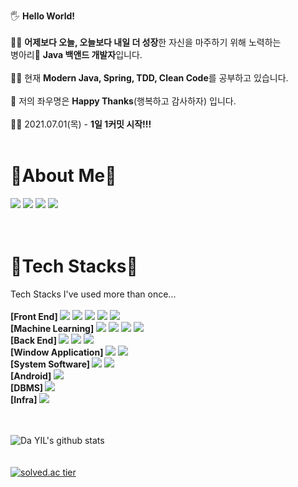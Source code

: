 🖐 **Hello World!** <br><br>
🙋‍♂️ **어제보다 오늘, 오늘보다 내일 더 성장**한 자신을 마주하기 위해 노력하는<br>
병아리🐣 **Java 백앤드 개발자**입니다.<br><br>
👨‍💻 현재 **Modern Java, Spring, TDD, Clean Code**를 공부하고 있습니다.<br><br>
🙏 저의 좌우명은 **Happy Thanks**(행복하고 감사하자) 입니다.<br><br>
🏃‍♂️ 2021.07.01(목) - **1일 1커밋 시작!!!**<br><br>
<h1> 📢About Me📢 </h1>
<div>
  <a target="_blank" href="https://www.instagram.com/sun9u_n6uns/"><img src="https://img.shields.io/badge/Instagram-E4405F?style=flat-square&logo=instagram&logoColor=white"/></a>
  <a target="_blank" href="https://github.com/KimSeongKyu"><img src="https://img.shields.io/badge/GitHub-181717?style=flat-square&logo=github&logoColor=white"/></a>
  <a target="_blank" href="https://programming-is-art.tistory.com/"><img src="https://img.shields.io/badge/T_T_Story-E34F26?style=flat-square&logo=&logoColor=white"/></a>
  <a target="_blank" href="mailto:kskyu610@gmail.com"><img src="https://img.shields.io/badge/GMail-EA4335?style=flat-square&logo=gmail&logoColor=white"/></a>
  <br><br><br>
</div>
<h1>🔧Tech Stacks🔧</h1>
<div>
  Tech Stacks I've used more than once...<br><br>
  <strong>[Front End] </strong>
  <img src="https://img.shields.io/badge/HTML5-E34F26?style=flat-square&logo=Html5&logoColor=white"/>
  <img src="https://img.shields.io/badge/CSS3-1572B6?style=flat-square&logo=css3&logoColor=white"/>
  <img src="https://img.shields.io/badge/JavaScript-F7DF1E?style=flat-square&logo=Javascript&logoColor=white"/>
  <img src="https://img.shields.io/badge/Vue_js-4FC08D?style=flat-square&logo=vuedotjs&logoColor=white"/>
  <img src="https://img.shields.io/badge/Bootstrap-7952B3?style=flat-square&logo=Bootstrap&logoColor=white"/><br>
  <strong>[Machine Learning]</strong>
  <img src="https://img.shields.io/badge/Python-3776AB?style=flat-square&logo=python&logoColor=white"/>
  <img src="https://img.shields.io/badge/Pandas-150458?style=flat-square&logo=pandas&logoColor=white"/>
  <img src="https://img.shields.io/badge/Scikit_Learn-F7931E?style=flat-square&logo=scikit-learn&logoColor=white"/>
  <img src="https://img.shields.io/badge/NumPy-013243?style=flat-square&logo=numpy&logoColor=white"/><br>
  <strong>[Back End] </strong>
  <img src="https://img.shields.io/badge/Java-007396?style=flat-square&logo=Java&logoColor=white"/>
  <img src="https://img.shields.io/badge/Spring-6DB33F?style=flat-square&logo=Spring&logoColor=white"/>
  <img src="https://img.shields.io/badge/Spring_Boot-6DB33F?style=flat-square&logo=Spring-Boot&logoColor=white"/><br>
  <strong>[Window Application] </strong>
  <img src="https://img.shields.io/badge/C_Sharp-239120?style=flat-square&logo=C-Sharp&logoColor=white"/>
  <img src="https://img.shields.io/badge/.NET-512BD4?style=flat-square&logo=dotnet&logoColor=white"/><br>
  <strong>[System Software] </strong>
  <img src="https://img.shields.io/badge/C-A8B9CC?style=flat-square&logo=C&logoColor=white"/>
  <img src="https://img.shields.io/badge/Raspberry_Pi-A22846?style=flat-square&logo=Raspberry-Pi&logoColor=white"/><br>
  <strong>[Android] </strong>
  <img src="https://img.shields.io/badge/Kotlin-0095D5?style=flat-square&logo=kotlin&logoColor=white"/><br>
  <strong>[DBMS] </strong>
  <img src="https://img.shields.io/badge/MySQL-4479A1?style=flat-square&logo=mysql&logoColor=white"/><br>
  <strong>[Infra] </strong>
  <img src="https://img.shields.io/badge/AWS-232F3E?style=flat-square&logo=amazon-aws&logoColor=white"/><br><br><br>
</div>

![Da YIL's github stats](https://github-readme-stats.vercel.app/api?username=KimSeongKyu&show_icons=true) <br><br><br>
[![solved.ac tier](http://mazassumnida.wtf/api/generate_badge?boj=kskyu610)](https://solved.ac/kskyu610)
